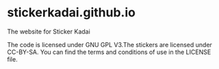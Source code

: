 stickerkadai.github.io
======================

The website for Sticker Kadai

The code is licensed under GNU GPL V3.The stickers are licensed under CC-BY-SA. You can find the terms and conditions of use in the LICENSE file.
